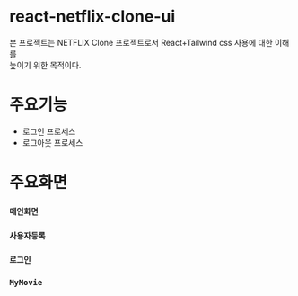 # react-netflix-clone-ui

본 프로젝트는 NETFLIX Clone 프로젝트로서 React+Tailwind css 사용에 대한 이해를\
높이기 위한 목적이다.

# 주요기능
* 로그인 프로세스
* 로그아웃 프로세스  


# 주요화면

### `메인화면`


### `사용자등록`


### `로그인`


### `MyMovie`

